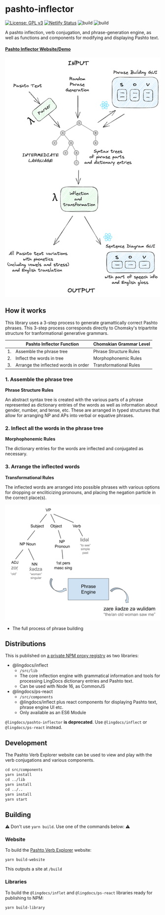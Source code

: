 # pashto-inflector

[![License: GPL v3](https://img.shields.io/badge/License-GPLv3-blue.svg)](https://www.gnu.org/licenses/gpl-3.0)
[![Netlify Status](https://api.netlify.com/api/v1/badges/ca3a7720-876f-4375-a77e-2e7bfdcee48a/deploy-status)](https://app.netlify.com/sites/pashto-verbs/deploys)
![build](https://github.com/lingdocs/pashto-inflector/actions/workflows/ci.yml/badge.svg)
![build](https://github.com/lingdocs/pashto-inflector/actions/workflows/publish.yml/badge.svg)

A pashto inflection, verb conjugation, and phrase-generation engine, as well as functions and components for modifying and displaying Pashto text.

#### [Pashto Inflector Website/Demo](https://pashto-inflector.lingdocs.com)

![pashto-inflector software diagram](./diagrams/diagram-light.png)

## How it works

This library uses a 3-step process to generate gramattically correct Pashto phrases. This 3-step process corresponds directly to Chomsky's tripartrite structure for tranformational generative grammars.

| | Pashto Inflector Function | Chomskian Grammar Level |
|-|--------------------------| ----------------------- |
|1.| Assemble the phrase tree | Phrase Structure Rules |
|2.| Inflect the words in tree | Morphophonemic Rules |
|3.| Arrange the inflected words in order | Transformational Rules |

### 1. Assemble the phrase tree

**Phrase Structure Rules**

An abstract syntax tree is created with the various parts of a phrase represented as dictionary entries of the words as well as information about gender, number, and tense, etc. These are arranged in typed structures that allow for arranging NP and APs into verbal or equative phrases.

### 2. Inflect all the words in the phrase tree

**Morphophonemic Rules**

The dictionary entries for the words are inflected and conjugated as necessary.

### 3. Arrange the inflected words

**Transformational Rules**

The inflected words are arranged into possible phrases with various options for dropping or encliticizing pronouns, and placing the negation particle in the correct place(s).

![Phrase building process](./diagrams/full-phrase-process.svg)
* The full process of phrase building

## Distributions

This is published on [a private NPM proxy registry](https://npm.lingdocs.com) as two libraries:

- @lingdocs/inflect
    - `/src/lib`
    - The core inflection engine with grammatical information and tools for processing LingDocs dictionary entries and Pashto text.
    - Can be used with Node 16, as CommonJS
- @lingdocs/ps-react
    - `/src/components`
    - @lingdocs/inflect plus react components for displaying Pashto text, phrase engine UI etc.
    - Only available as an ES6 Module

`@lingdocs/pashto-inflector` **is deprecated**. Use `@lingdocs/inflect` or `@lingdocs/ps-react` instead.

## Development

The Pashto Verb Explorer website can be used to view and play with the verb conjugations and various components. 

```
cd src/components
yarn install
cd ../lib
yarn install
cd ../..
yarn install
yarn start
```

## Building

⚠ Don't use `yarn build`. Use one of the commands below: ⚠

### Website

To build the [Pashto Verb Explorer](https://verbs.lingdocs.com) website:

```
yarn build-website
```

This outputs a site at `/build`

### Libraries

To build the `@lingdocs/inflet` and `@lingdocs/ps-react` libraries ready for publishing to NPM:

```
yarn build-library
```
